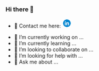 ### Hi there 👋
- 💬 Contact me here: [<img src="./icons8-linkedin-circled.gif" width="25">](https://www.linkedin.com/in/choudhary2000/)

<!-- Here are some ideas to get you started: -->


- 🔭 I’m currently working on ...
- 🌱 I’m currently learning ...
- 👯 I’m looking to collaborate on ...
- 🤔 I’m looking for help with ...
- 💬 Ask me about ...
<!-- - 📫 How to reach me: <a href=”https://www.linkedin.com/in/choudhary2000/"><img align=”left” src=”https://raw.githubusercontent.com/username/reponame/branch/foldername/icon.svg" alt=”icon | LinkedIn” width=”21px”/></a> -->
